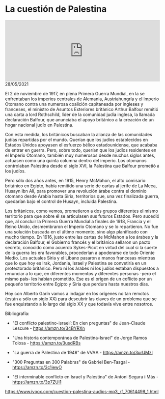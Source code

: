 # La cuestión de Palestina
<iframe id='audio_88903085' frameborder='0' allowfullscreen='' scrolling='no' height='200' style='width:100%;' src='https://www.ivoox.com/player_ej_70614498_6_1.html' loading='lazy'></iframe>28/05/2021

El 2 de noviembre de 1917, en plena Primera Guerra Mundial, en la se enfrentaban los imperios centrales de Alemania, Austriahungría y el Imperio Otomano contra una numerosa coalición capitaneada por ingleses y franceses, el ministro de Asuntos Exteriores británico Arthur Balfour remitió una carta a lord Rothschild, líder de la comunidad judía inglesa, la llamada declaración Balfour, que anunciaba el apoyo británico a la creación de un hogar nacional judío en Palestina. 

 Con esta medida, los británicos buscaban la alianza de las comunidades judías repartidas por el mundo. Querían que los judíos establecidos en Estados Unidos apoyasen el esfuerzo bélico estadounidense, que acababa de entrar en guerra. Pero, sobre todo, querían que los judíos residentes en el Imperio Otomano, también muy numerosos desde muchos siglos antes, actuasen como una quinta columna dentro del imperio. Los otomanos controlaban Palestina desde el siglo XVI, la Palestina que Balfour prometió a los judíos. 

 Pero sólo dos años antes, en 1915, Henry McMahon, el alto comisario británico en Egipto, había remitido una serie de cartas al jerife de La Meca, Husayn ibn Ali, para promover una revolución árabe contra el dominio otomano desde Arabia hasta Siria, territorios que, una vez finalizada guerra, quedarían bajo el control de Husayn, incluida Palestina. 

 Los británicos, como vemos, prometieron a dos grupos diferentes el mismo territorio para que sobre él se articulasen sus futuros Estados. Pero sucedió que, al concluir la Primera Guerra Mundial a finales de 1918, Francia y el Reino Unido, desmembraron el Imperio Otomano y se lo repartieron. No fue una solución buscada en el último momento, sino algo planificado con mucho tiempo. En 1916, justo entre las cartas de McMahon a los árabes y la declaración Balfour, el Gobierno francés y el británico sellaron un pacto secreto, conocido como acuerdo Sykes-Picot en virtud del cual si la suerte de la guerra les era favorables, procederían a apoderarse de todo Oriente Medio. Los actuales Siria y el Líbano pasaron a manos francesas mientras que lo que hoy es Irak, Jordania, Israel y Palestina se convetiría en un protectorado británico. Pero ni los árabes ni los judíos estaban dispuestos a renunciar a lo que, en diferentes momentos y diferentes personas -pero el mismo país- les habían prometido. Ese es el origen de un coflicto por un pequeño territorio entre Egipto y Siria que perdura hasta nuestros días.    

 Hoy con Alberto Garín vamos a indagar en los orígenes no tan remotos (están a sólo un siglo XX) para descubrir las claves de un problema que se fue enquistando a lo largo del siglo XX y que todavía vive entre nosotros. 

 Bibliografía:

 - "El conflicto palestino-israelí: En cien preguntas" de Jean-Claude Lescure - https://amzn.to/34BYRXn

 - "Una historia contemporánea de Palestina-Israel" de Jorge Ramos Tolosa - https://amzn.to/3usdRBs

 - "La guerra de Palestina de 1948" de VVAA - https://amzn.to/3urUMzl

 - "300 Preguntas en 300 Palabras" de Gabriel Ben-Tasgal - https://amzn.to/3c1iewO

 - "El interminable conflicto en Israel y Palestina" de Antoni Segura i Más - https://amzn.to/3p7ZUI1 

 

https://www.ivoox.com/cuestion-palestina-audios-mp3_rf_70614498_1.html
